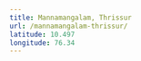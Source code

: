 ```yaml
---
title: Mannamangalam, Thrissur
url: /mannamangalam-thrissur/
latitude: 10.497
longitude: 76.34
---
```

